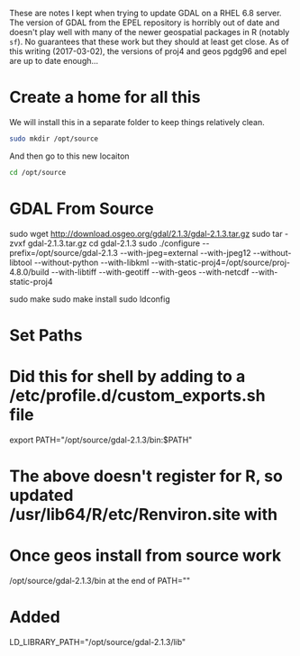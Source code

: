 These are notes I kept when trying to update GDAL on a RHEL 6.8 server. The version of GDAL from the EPEL repository is horribly out of date and doesn't play well with many of the newer geospatial packages in R (notably `sf`). No guarantees that these work but they should at least get close. As of this writing (2017-03-02), the versions of proj4 and geos pgdg96 and epel are up to date enough...

Create a home for all this
==========================

We will install this in a separate folder to keep things relatively clean.

``` bash
sudo mkdir /opt/source
```

And then go to this new locaiton

``` bash
cd /opt/source
```

GDAL From Source
================

sudo wget <http://download.osgeo.org/gdal/2.1.3/gdal-2.1.3.tar.gz> sudo tar -zvxf gdal-2.1.3.tar.gz cd gdal-2.1.3 sudo ./configure
--prefix=/opt/source/gdal-2.1.3
--with-jpeg=external
--with-jpeg12
--without-libtool
--without-python
--with-libkml
--with-static-proj4=/opt/source/proj-4.8.0/build
--with-libtiff
--with-geotiff
--with-geos
--with-netcdf
--with-static-proj4

sudo make sudo make install sudo ldconfig

Set Paths
=========

Did this for shell by adding to a /etc/profile.d/custom\_exports.sh file
========================================================================

export PATH="/opt/source/gdal-2.1.3/bin:$PATH"

The above doesn't register for R, so updated /usr/lib64/R/etc/Renviron.site with
================================================================================

Once geos install from source work
==================================

/opt/source/gdal-2.1.3/bin at the end of PATH=""

Added
=====

LD\_LIBRARY\_PATH="/opt/source/gdal-2.1.3/lib"
